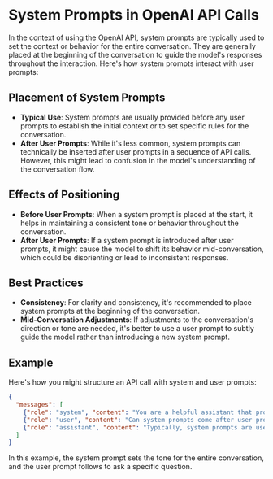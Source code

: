 # System Prompts in OpenAI API Calls

In the context of using the OpenAI API, system prompts are typically used to set the context or behavior for the entire conversation. They are generally placed at the beginning of the conversation to guide the model's responses throughout the interaction. Here's how system prompts interact with user prompts:

## Placement of System Prompts

- **Typical Use**: System prompts are usually provided before any user prompts to establish the initial context or to set specific rules for the conversation.
- **After User Prompts**: While it's less common, system prompts can technically be inserted after user prompts in a sequence of API calls. However, this might lead to confusion in the model's understanding of the conversation flow.

## Effects of Positioning

- **Before User Prompts**: When a system prompt is placed at the start, it helps in maintaining a consistent tone or behavior throughout the conversation.
- **After User Prompts**: If a system prompt is introduced after user prompts, it might cause the model to shift its behavior mid-conversation, which could be disorienting or lead to inconsistent responses.

## Best Practices

- **Consistency**: For clarity and consistency, it's recommended to place system prompts at the beginning of the conversation.
- **Mid-Conversation Adjustments**: If adjustments to the conversation's direction or tone are needed, it's better to use a user prompt to subtly guide the model rather than introducing a new system prompt.

## Example

Here's how you might structure an API call with system and user prompts:

```json
{
  "messages": [
    {"role": "system", "content": "You are a helpful assistant that provides concise answers."},
    {"role": "user", "content": "Can system prompts come after user prompts?"},
    {"role": "assistant", "content": "Typically, system prompts are used at the beginning to set the context for the entire conversation. Placing them after user prompts is less common and may affect the conversation's flow."}
  ]
}
```

In this example, the system prompt sets the tone for the entire conversation, and the user prompt follows to ask a specific question.


